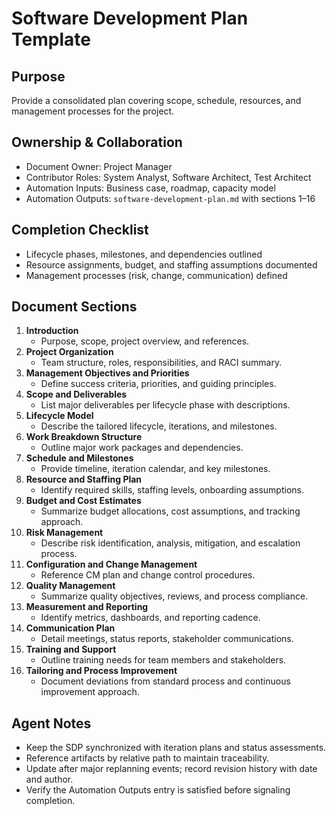# Software Development Plan Template

## Purpose

Provide a consolidated plan covering scope, schedule, resources, and management processes for the project.

## Ownership & Collaboration

- Document Owner: Project Manager
- Contributor Roles: System Analyst, Software Architect, Test Architect
- Automation Inputs: Business case, roadmap, capacity model
- Automation Outputs: `software-development-plan.md` with sections 1–16

## Completion Checklist

- Lifecycle phases, milestones, and dependencies outlined
- Resource assignments, budget, and staffing assumptions documented
- Management processes (risk, change, communication) defined

## Document Sections

1. **Introduction**
   - Purpose, scope, project overview, and references.
2. **Project Organization**
   - Team structure, roles, responsibilities, and RACI summary.
3. **Management Objectives and Priorities**
   - Define success criteria, priorities, and guiding principles.
4. **Scope and Deliverables**
   - List major deliverables per lifecycle phase with descriptions.
5. **Lifecycle Model**
   - Describe the tailored lifecycle, iterations, and milestones.
6. **Work Breakdown Structure**
   - Outline major work packages and dependencies.
7. **Schedule and Milestones**
   - Provide timeline, iteration calendar, and key milestones.
8. **Resource and Staffing Plan**
   - Identify required skills, staffing levels, onboarding assumptions.
9. **Budget and Cost Estimates**
   - Summarize budget allocations, cost assumptions, and tracking approach.
10. **Risk Management**
    - Describe risk identification, analysis, mitigation, and escalation process.
11. **Configuration and Change Management**
    - Reference CM plan and change control procedures.
12. **Quality Management**
    - Summarize quality objectives, reviews, and process compliance.
13. **Measurement and Reporting**
    - Identify metrics, dashboards, and reporting cadence.
14. **Communication Plan**
    - Detail meetings, status reports, stakeholder communications.
15. **Training and Support**
    - Outline training needs for team members and stakeholders.
16. **Tailoring and Process Improvement**
    - Document deviations from standard process and continuous improvement approach.

## Agent Notes

- Keep the SDP synchronized with iteration plans and status assessments.
- Reference artifacts by relative path to maintain traceability.
- Update after major replanning events; record revision history with date and author.
- Verify the Automation Outputs entry is satisfied before signaling completion.
